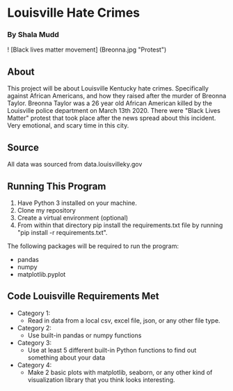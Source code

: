 # Louisville Hate Crimes
### By Shala Mudd
! [Black lives matter movement] (Breonna.jpg "Protest")

## About

This project will be about Louisville Kentucky hate crimes. Specifically against African Americans, and  how they raised after the murder of Breonna Taylor. Breonna Taylor was a 26 year old African American  killed by the Louisville police department on March 13th 2020. There were "Black Lives Matter" protest that took place after the news spread about this incident. Very emotional, and scary time in this city.

## Source

All data was sourced from data.louisvilleky.gov

## Running This Program 

1. Have Python 3 installed on your machine.
2. Clone my repository 
3. Create a virtual environment (optional)
4. From within that directory pip install the requirements.txt file by running "pip install -r requirements.txt".


The following packages will be required to run the program: 
* pandas 
* numpy
* matplotlib.pyplot

## Code Louisville Requirements Met
- Category 1:
    - Read in data from a local csv, excel file, json, or any other file type.
- Category 2:
    - Use built-in pandas or numpy functions
- Category 3:
    - Use at least 5 different built-in Python functions to find out something about your data
- Category 4:
    - Make 2 basic plots with matplotlib, seaborn, or any other kind of visualization library that you think looks interesting.

